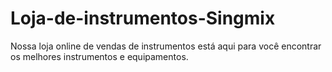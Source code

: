 # Loja-de-instrumentos-Singmix
Nossa loja online de vendas de instrumentos está aqui para você encontrar os melhores instrumentos e equipamentos.
